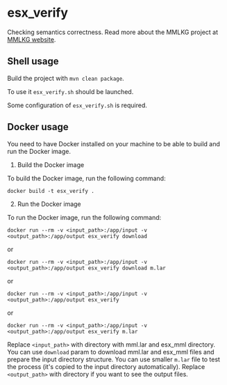 # esx_verify

Checking semantics correctness.
Read more about the MMLKG project at [MMLKG website](https://mmlkg.uwb.edu.pl).

## Shell usage

Build the project with `mvn clean package`.

To use it `esx_verify.sh` should be launched.

Some configuration of `esx_verify.sh` is required.

## Docker usage

You need to have Docker installed on your machine to be able to build and run the Docker image.

1. Build the Docker image

To build the Docker image, run the following command:

```shell
docker build -t esx_verify .
```

2. Run the Docker image

To run the Docker image, run the following command:

```shell
docker run --rm -v <input_path>:/app/input -v <output_path>:/app/output esx_verify download
```

or 

```shell
docker run --rm -v <input_path>:/app/input -v <output_path>:/app/output esx_verify download m.lar
```

or

```shell
docker run --rm -v <input_path>:/app/input -v <output_path>:/app/output esx_verify
```

or

```shell
docker run --rm -v <input_path>:/app/input -v <output_path>:/app/output esx_verify m.lar
```

Replace `<input_path>` with directory with mml.lar and esx_mml directory.
You can use `download` param to download mml.lar and esx_mml files and prepare the input directory structure.
You can use smaller `m.lar` file to test the process (it's copied to the input directory automatically).
Replace `<output_path>` with directory if you want to see the output files.
